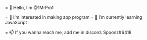 = 👋 Hello, I’m @1MrPro1

= 👀 I’m interested in making app program
= 🌱 I’m currently learning JavaScript

= 📫 If you wanna reach me, add me in discord: Spoonz#6418
